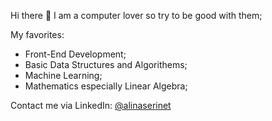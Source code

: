 Hi there 👋
I am a computer lover so try to be good with them;

My favorites: 
+ Front-End Development;
+ Basic Data Structures and Algorithems;
+ Machine Learning;
+ Mathematics especially Linear Algebra;

Contact me via LinkedIn: 	[@alinaserinet](https://www.linkedin.com/in/alinaserinet)
